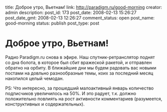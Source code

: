 title: Доброе утро, Вьетнам!
link: http://paradigm.ru/good-morning
creator: admin
description: 
post_id: 173
post_date: 2008-02-13 15:26:27
post_date_gmt: 2008-02-13 12:26:27
comment_status: open
post_name: good-morning
status: publish
post_type: post

# Доброе утро, Вьетнам!

Радио Paradigm.ru снова в эфире. Наш спутник-ретранслятор поднят со дна болота, в которое был сбит вражеской ракетой, и отправлен обратно на орбиту. В ближайшие дни мы будем радовать вас новыми постами на довльно разнообразные темы, коих за последний месяц накопился целый чемодан.

PS: Что интересно, за прошедший малоактивный январь количество подписчиков увеличилось на 50%. И это радует, т.к. должно положительно повлиять на рост активности комментариев (разумеется, конструктивных и содержательных).